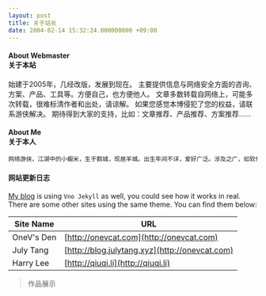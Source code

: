 ```yaml
---
layout: post
title: 关于站长
date: 2004-02-14 15:32:24.000000000 +09:00
---
```


#### About Webmaster<br>关于本站
始建于2005年，几经改版，发展到现在。
主要提供信息与网络安全方面的咨询、方案、产品、工具等。方便自己，也方便他人。
文章多数转载自网络上，可能多次转载，很难标清作者和出处，请谅解。
如果您感觉本博侵犯了您的权益，请联系游侠解决。
期待得到大家的支持，比如：文章推荐、产品推荐、方案推荐…… 

#### About Me<br>关于本人

```bash
网络游侠，江湖中的小蝦米，生于鹅城，现居羊城。出生年间不详，爱好广泛。涉及之广，如软件使用、设计、游泳、爬山、音乐等
```

#### 网站更新日志

[My blog](http://onevcat.com) is using `Vno Jekyll` as well, you could see how it works in real. There are some other sites using the same theme. You can find them below:

| Site Name    | URL                                                |
| ------------ | ---------------------------------------------------|
| OneV's Den   | [http://onevcat.com](http://onevcat.com)           |
| July Tang    | [http://blog.julytang.xyz](http://onevcat.com)     |
| Harry Lee    | [http://qiuqi.li](http://qiuqi.li)                 |

> 作品展示
